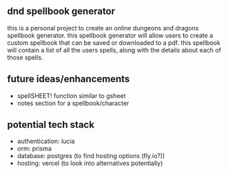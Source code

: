 ## dnd spellbook generator

this is a personal project to create an online dungeons and dragons spellbook generator. this spellbook generator will allow users to create a custom spellbook that can be saved or downloaded to a pdf. this spellbook will contain a list of all the users spells, along with the details about each of those spells.

## future ideas/enhancements

- spellSHEET! function similar to gsheet
- notes section for a spellbook/character

## potential tech stack

- authentication: lucia
- orm: prisma
- database: postgres (to find hosting options (fly.io?))
- hosting: vercel (to look into alternatives potentially)
